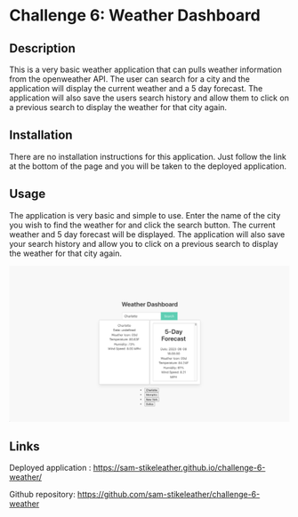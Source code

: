 # Challenge 6: Weather Dashboard

## Description

This is a very basic weather application that can pulls weather information from the openweather API. The user can search for a city and the application will display the current weather and a 5 day forecast. The application will also save the users search history and allow them to click on a previous search to display the weather for that city again.


## Installation

There are no installation instructions for this application. Just follow the link at the bottom of the page and you will be taken to the deployed application.

## Usage

The application is very basic and simple to use. Enter the name of the city you wish to find the weather for and click the search button. The current weather and 5 day forecast will be displayed. The application will also save your search history and allow you to click on a previous search to display the weather for that city again.

<img src="assets/images/weather-api.png" alt="screenshot of weather dashboard">

## Links

Deployed application : https://sam-stikeleather.github.io/challenge-6-weather/

Github repository: https://github.com/sam-stikeleather/challenge-6-weather




